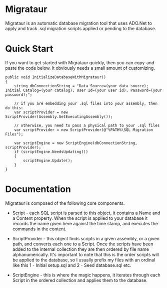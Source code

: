 Migrataur
=========

Migrataur is an automatic database migration tool that uses ADO.Net to apply and track .sql migration scripts applied or pending to the database.

Quick Start
=========
If you want to get started with Migrataur quickly, then you can copy-and-paste the code below. It obviously needs a small amount of customizing.

    public void InitializeDatabaseWithMigrataur()
    {
        string dbConnectionString = "Data Source=(your data source); Initial Catalog=(your catalog); User Id=(your user id); Password=(your password);";

        // if you are embedding your .sql files into your assembly, then do this:
        var scriptProvider = new ScriptProvider(Assembly.GetExecutingAssembly());

        // otherwise, you need to pass a physical path to your .sql files
        var scriptProvider = new ScriptProvider(@"%PATH%\SQL Migration Files");

        var scriptEngine = new ScriptEngine(dbConnectionString, scriptProvider);
        if (scriptEngine.NeedsUpdating())
        {
            scriptEngine.Update();
        }
    }
  
Documentation
=========
Migrataur is composed of the following core components.

 - Script - each SQL script is parsed to this object, it contains a Name and a Content property. When the script is applied to your database it records the name given here against the time stamp, and executes the commands in the content.

 - ScriptProvider - this object finds scripts in a given assembly, or a given path, and converts each one to a Script. Once the scripts have been added to the internal collection they are then ordered by file name alphanumerically. It's important to note that this is the order scripts will be applied to the database, so I usually prefix my files with an ordinal like this 1 - Initial setup.sql and 2 - Seed database.sql etc.

 - ScriptEngine - this is where the magic happens, it iterates through each Script in the ordered collection and applies them to the database.
